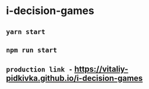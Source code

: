 # i-decision-games
## `yarn start`
## `npm run start`
## `production link -` https://vitaliy-pidkivka.github.io/i-decision-games